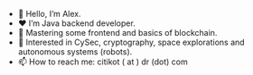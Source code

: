 - 👋 Hello, I’m Alex.
- ❤ I’m Java backend developer.
- 🌱 Mastering some frontend and basics of blockchain.
- 👀 Interested in CySec, cryptography, space explorations and autonomous systems (robots).
- 📫 How to reach me: citikot ( at ) dr (dot) com

<!---
citikot/citikot is a ✨ special ✨ repository because its `README.md` (this file) appears on your GitHub profile.
You can click the Preview link to take a look at your changes.
--->
